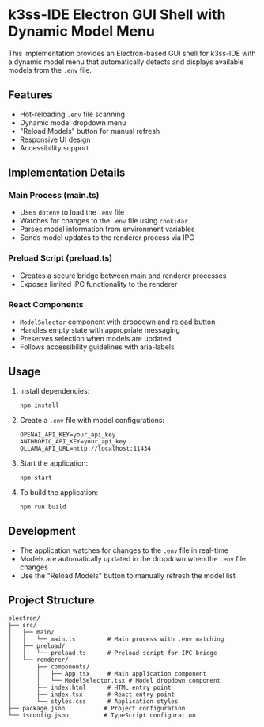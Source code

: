 # k3ss-IDE Electron GUI Shell with Dynamic Model Menu

This implementation provides an Electron-based GUI shell for k3ss-IDE with a dynamic model menu that automatically detects and displays available models from the `.env` file.

## Features

- Hot-reloading `.env` file scanning
- Dynamic model dropdown menu
- "Reload Models" button for manual refresh
- Responsive UI design
- Accessibility support

## Implementation Details

### Main Process (main.ts)
- Uses `dotenv` to load the `.env` file
- Watches for changes to the `.env` file using `chokidar`
- Parses model information from environment variables
- Sends model updates to the renderer process via IPC

### Preload Script (preload.ts)
- Creates a secure bridge between main and renderer processes
- Exposes limited IPC functionality to the renderer

### React Components
- `ModelSelector` component with dropdown and reload button
- Handles empty state with appropriate messaging
- Preserves selection when models are updated
- Follows accessibility guidelines with aria-labels

## Usage

1. Install dependencies:
   ```
   npm install
   ```

2. Create a `.env` file with model configurations:
   ```
   OPENAI_API_KEY=your_api_key
   ANTHROPIC_API_KEY=your_api_key
   OLLAMA_API_URL=http://localhost:11434
   ```

3. Start the application:
   ```
   npm start
   ```

4. To build the application:
   ```
   npm run build
   ```

## Development

- The application watches for changes to the `.env` file in real-time
- Models are automatically updated in the dropdown when the `.env` file changes
- Use the "Reload Models" button to manually refresh the model list

## Project Structure

```
electron/
├── src/
│   ├── main/
│   │   └── main.ts         # Main process with .env watching
│   ├── preload/
│   │   └── preload.ts      # Preload script for IPC bridge
│   └── renderer/
│       ├── components/
│       │   ├── App.tsx     # Main application component
│       │   └── ModelSelector.tsx # Model dropdown component
│       ├── index.html      # HTML entry point
│       ├── index.tsx       # React entry point
│       └── styles.css      # Application styles
├── package.json           # Project configuration
└── tsconfig.json          # TypeScript configuration
```
